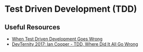 # Test Driven Development (TDD)

## Useful Resources

- [When Test Driven Development Goes Wrong](https://www.youtube.com/watch?v=UWtEVKVPBQ0)
- [DevTernity 2017: Ian Cooper - TDD, Where Did It All Go Wrong](https://www.youtube.com/watch?v=EZ05e7EMOLM)
